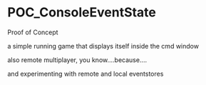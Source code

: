 # POC_ConsoleEventState
Proof of Concept

a simple running game that displays itself inside the cmd window


also remote multiplayer,  you know....because....

and experimenting with remote and local eventstores

